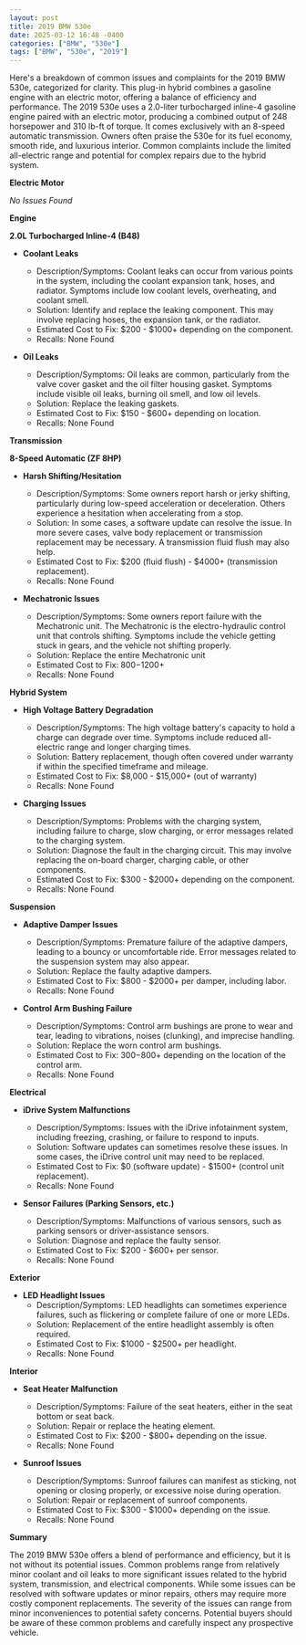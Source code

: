 ```yaml
---
layout: post
title: 2019 BMW 530e
date: 2025-03-12 16:48 -0400
categories: ["BMW", "530e"]
tags: ["BMW", "530e", "2019"]
---
```

Here's a breakdown of common issues and complaints for the 2019 BMW 530e, categorized for clarity. This plug-in hybrid combines a gasoline engine with an electric motor, offering a balance of efficiency and performance. The 2019 530e uses a 2.0-liter turbocharged inline-4 gasoline engine paired with an electric motor, producing a combined output of 248 horsepower and 310 lb-ft of torque. It comes exclusively with an 8-speed automatic transmission. Owners often praise the 530e for its fuel economy, smooth ride, and luxurious interior. Common complaints include the limited all-electric range and potential for complex repairs due to the hybrid system.

**Electric Motor**

*No Issues Found*

**Engine**

**2.0L Turbocharged Inline-4 (B48)**

* **Coolant Leaks**
    * Description/Symptoms: Coolant leaks can occur from various points in the system, including the coolant expansion tank, hoses, and radiator. Symptoms include low coolant levels, overheating, and coolant smell.
    * Solution: Identify and replace the leaking component. This may involve replacing hoses, the expansion tank, or the radiator.
    * Estimated Cost to Fix: $200 - $1000+ depending on the component.
    * Recalls: None Found

* **Oil Leaks**
    * Description/Symptoms: Oil leaks are common, particularly from the valve cover gasket and the oil filter housing gasket. Symptoms include visible oil leaks, burning oil smell, and low oil levels.
    * Solution: Replace the leaking gaskets.
    * Estimated Cost to Fix: $150 - $600+ depending on location.
    * Recalls: None Found

**Transmission**

**8-Speed Automatic (ZF 8HP)**

* **Harsh Shifting/Hesitation**
    * Description/Symptoms: Some owners report harsh or jerky shifting, particularly during low-speed acceleration or deceleration. Others experience a hesitation when accelerating from a stop.
    * Solution: In some cases, a software update can resolve the issue. In more severe cases, valve body replacement or transmission replacement may be necessary. A transmission fluid flush may also help.
    * Estimated Cost to Fix: $200 (fluid flush) - $4000+ (transmission replacement).
    * Recalls: None Found

* **Mechatronic Issues**
    * Description/Symptoms: Some owners report failure with the Mechatronic unit. The Mechatronic is the electro-hydraulic control unit that controls shifting. Symptoms include the vehicle getting stuck in gears, and the vehicle not shifting properly.
    * Solution: Replace the entire Mechatronic unit
    * Estimated Cost to Fix: $800-$1200+
    * Recalls: None Found

**Hybrid System**

* **High Voltage Battery Degradation**
    * Description/Symptoms: The high voltage battery's capacity to hold a charge can degrade over time. Symptoms include reduced all-electric range and longer charging times.
    * Solution: Battery replacement, though often covered under warranty if within the specified timeframe and mileage.
    * Estimated Cost to Fix: $8,000 - $15,000+ (out of warranty)
    * Recalls: None Found

* **Charging Issues**
    * Description/Symptoms: Problems with the charging system, including failure to charge, slow charging, or error messages related to the charging system.
    * Solution: Diagnose the fault in the charging circuit. This may involve replacing the on-board charger, charging cable, or other components.
    * Estimated Cost to Fix: $300 - $2000+ depending on the component.
    * Recalls: None Found

**Suspension**

* **Adaptive Damper Issues**
    * Description/Symptoms: Premature failure of the adaptive dampers, leading to a bouncy or uncomfortable ride. Error messages related to the suspension system may also appear.
    * Solution: Replace the faulty adaptive dampers.
    * Estimated Cost to Fix: $800 - $2000+ per damper, including labor.
    * Recalls: None Found

* **Control Arm Bushing Failure**
    * Description/Symptoms: Control arm bushings are prone to wear and tear, leading to vibrations, noises (clunking), and imprecise handling.
    * Solution: Replace the worn control arm bushings.
    * Estimated Cost to Fix: $300-$800+ depending on the location of the control arm.
    * Recalls: None Found

**Electrical**

* **iDrive System Malfunctions**
    * Description/Symptoms: Issues with the iDrive infotainment system, including freezing, crashing, or failure to respond to inputs.
    * Solution: Software updates can sometimes resolve these issues. In some cases, the iDrive control unit may need to be replaced.
    * Estimated Cost to Fix: $0 (software update) - $1500+ (control unit replacement).
    * Recalls: None Found

* **Sensor Failures (Parking Sensors, etc.)**
    * Description/Symptoms: Malfunctions of various sensors, such as parking sensors or driver-assistance sensors.
    * Solution: Diagnose and replace the faulty sensor.
    * Estimated Cost to Fix: $200 - $600+ per sensor.
    * Recalls: None Found

**Exterior**

* **LED Headlight Issues**
    * Description/Symptoms: LED headlights can sometimes experience failures, such as flickering or complete failure of one or more LEDs.
    * Solution: Replacement of the entire headlight assembly is often required.
    * Estimated Cost to Fix: $1000 - $2500+ per headlight.
    * Recalls: None Found

**Interior**

* **Seat Heater Malfunction**
    * Description/Symptoms: Failure of the seat heaters, either in the seat bottom or seat back.
    * Solution: Repair or replace the heating element.
    * Estimated Cost to Fix: $200 - $800+ depending on the issue.
    * Recalls: None Found

* **Sunroof Issues**
    * Description/Symptoms: Sunroof failures can manifest as sticking, not opening or closing properly, or excessive noise during operation.
    * Solution: Repair or replacement of sunroof components.
    * Estimated Cost to Fix: $300 - $1000+ depending on the issue.
    * Recalls: None Found

**Summary**

The 2019 BMW 530e offers a blend of performance and efficiency, but it is not without its potential issues. Common problems range from relatively minor coolant and oil leaks to more significant issues related to the hybrid system, transmission, and electrical components. While some issues can be resolved with software updates or minor repairs, others may require more costly component replacements.  The severity of the issues can range from minor inconveniences to potential safety concerns. Potential buyers should be aware of these common problems and carefully inspect any prospective vehicle.

